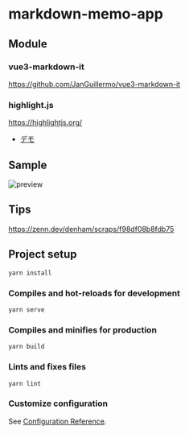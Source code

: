 # markdown-memo-app
## Module
### vue3-markdown-it
https://github.com/JanGuillermo/vue3-markdown-it

### highlight.js
https://highlightjs.org/  
- [デモ](https://highlightjs.org/static/demo/)

## Sample
![preview](https://user-images.githubusercontent.com/60646787/136066560-09f76f5d-7403-4624-bd9e-af0fbcccd5f4.png)

## Tips
https://zenn.dev/denham/scraps/f98df08b8fdb75

## Project setup
```
yarn install
```

### Compiles and hot-reloads for development
```
yarn serve
```

### Compiles and minifies for production
```
yarn build
```

### Lints and fixes files
```
yarn lint
```

### Customize configuration
See [Configuration Reference](https://cli.vuejs.org/config/).
